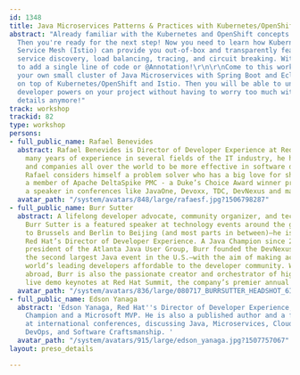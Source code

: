 ```yaml
---
id: 1348
title: Java Microservices Patterns & Practices with Kubernetes/OpenShift and Istio
abstract: "Already familiar with the Kubernetes and OpenShift concepts and features?
  Then you're ready for the next step! Now you need to learn how Kubernetes and a
  Service Mesh (Istio) can provide you out-of-box and transparently features like
  service discovery, load balancing, tracing, and circuit breaking. Without having
  to add a single line of code or @Annotation!\r\n\r\nCome to this workshop to build
  your own small cluster of Java Microservices with Spring Boot and Eclipse Vert.x
  on top of Kubernetes/OpenShift and Istio. Then you will be able to unleash your
  developer powers on your project without having to worry too much with your infrastructure
  details anymore!"
track: workshop
trackid: 82
type: workshop
persons:
- full_public_name: Rafael Benevides
  abstract: Rafael Benevides is Director of Developer Experience at Red Hat. With
    many years of experience in several fields of the IT industry, he helps developers
    and companies all over the world to be more effective in software development.
    Rafael considers himself a problem solver who has a big love for sharing. He is
    a member of Apache DeltaSpike PMC - a Duke’s Choice Award winner project, and
    a speaker in conferences like JavaOne, Devoxx, TDC, DevNexus and many others.
  avatar_path: "/system/avatars/848/large/rafaesf.jpg?1506798287"
- full_public_name: Burr Sutter
  abstract: A lifelong developer advocate, community organizer, and technology evangelist,
    Burr Sutter is a featured speaker at technology events around the globe—from Bangalore
    to Brussels and Berlin to Beijing (and most parts in between)—he is currently
    Red Hat’s Director of Developer Experience. A Java Champion since 2005 and former
    president of the Atlanta Java User Group, Burr founded the DevNexus conference—now
    the second largest Java event in the U.S.—with the aim of making access to the
    world’s leading developers affordable to the developer community. When not speaking
    abroad, Burr is also the passionate creator and orchestrator of highly-interactive
    live demo keynotes at Red Hat Summit, the company’s premier annual event.
  avatar_path: "/system/avatars/836/large/080717_BURRSUTTER_HEADSHOT_6INX6IN_300DPI.JPG?1506781615"
- full_public_name: Edson Yanaga
  abstract: 'Edson Yanaga, Red Hat''s Director of Developer Experience, is a Java
    Champion and a Microsoft MVP. He is also a published author and a frequent speaker
    at international conferences, discussing Java, Microservices, Cloud Computing,
    DevOps, and Software Craftsmanship. '
  avatar_path: "/system/avatars/915/large/edson_yanaga.jpg?1507757067"
layout: preso_details

---
```

